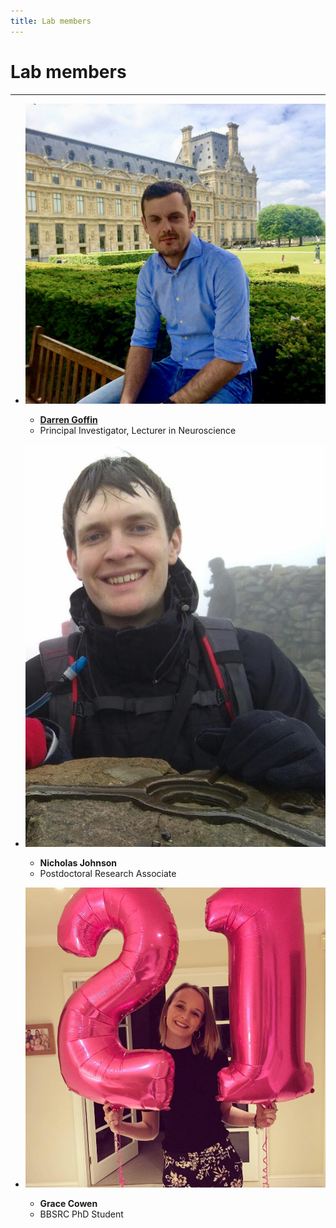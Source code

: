 ```yaml
---
title: Lab members
---
```


# Lab members
- - -

* ![Darren Goffin Image](/assets/images/darrengoffin.jpg)  
   * [**Darren Goffin**](/darren-goffin/)   
   * Principal Investigator, Lecturer in Neuroscience  

* ![Nicholas Johnson Image](/assets/images/nickjohnson.jpg)  
  * **Nicholas Johnson**  
  * Postdoctoral Research Associate

* ![Grace Cowen Image](/assets/images/gracecowen.jpg)  
  * **Grace Cowen**  
  * BBSRC PhD Student